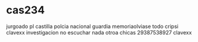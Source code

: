 # cas234
jurgoado pl castilla polcia nacional guardia memoriaolviase todo cripsi clavexx investigacion no escuchar nada otroa chicas 29387538927 clavexx
